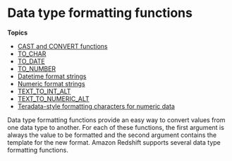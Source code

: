 # Data type formatting functions<a name="r_Data_type_formatting"></a>

**Topics**
+ [CAST and CONVERT functions](r_CAST_function.md)
+ [TO\_CHAR](r_TO_CHAR.md)
+ [TO\_DATE](r_TO_DATE_function.md)
+ [TO\_NUMBER](r_TO_NUMBER.md)
+ [Datetime format strings](r_FORMAT_strings.md)
+ [Numeric format strings](r_Numeric_formating.md)
+ [TEXT\_TO\_INT\_ALT](r_TEXT_TO_INT_ALT.md)
+ [TEXT\_TO\_NUMERIC\_ALT](r_TEXT_TO_NUMERIC_ALT.md)
+ [Teradata\-style formatting characters for numeric data](r_Numeric-format-teradata.md)

Data type formatting functions provide an easy way to convert values from one data type to another\. For each of these functions, the first argument is always the value to be formatted and the second argument contains the template for the new format\. Amazon Redshift supports several data type formatting functions\.